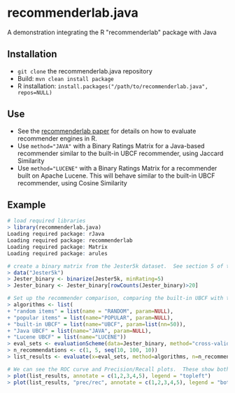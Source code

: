 # recommenderlab.java
A demonstration integrating the R "recommenderlab" package with Java

## Installation
* `git clone` the recommenderlab.java repository
* Build: `mvn clean install package`
* R installation: `install.packages("/path/to/recommenderlab.java", repos=NULL)`

## Use
* See the [recommenderlab paper](https://cran.r-project.org/web/packages/recommenderlab/vignettes/recommenderlab.pdf) for details on how to evaluate recommender engines in R.
* Use `method="JAVA"` with a Binary Ratings Matrix for a Java-based recommender similar to the built-in UBCF recommender, using Jaccard Similarity
* Use `method="LUCENE"` with a Binary Ratings Matrix for a recommender built on Apache Lucene.  This will behave similar to the built-in UBCF recommender, using Cosine Similarity

## Example
```R
# load required libraries
> library(recommenderlab.java)
Loading required package: rJava
Loading required package: recommenderlab
Loading required package: Matrix
Loading required package: arules

# create a binary matrix from the Jester5k dataset.  See section 5 of the recommenderlab paper for more information.
> data("Jester5k")
> Jester_binary <- binarize(Jester5k, minRating=5)
> Jester_binary <- Jester_binary[rowCounts(Jester_binary)>20]

# Set up the recommender comparison, comparing the built-in UBCF with this Java version, and also the "random" and "popular" algorithms.  We're using k-fold cross-validation, trying stepwise between 1 and 100 recommendations.
> algorithms <- list(
+ "random items" = list(name = "RANDOM", param=NULL),
+ "popular items" = list(name="POPULAR", param=NULL),
+ "built-in UBCF" = list(name="UBCF", param=list(nn=50)),
+ "Java UBCF" = list(name="JAVA", param=NULL),
+ "Lucene UBCF" = list(name="LUCENE"))
> eval_sets <- evaluationScheme(data=Jester_binary, method="cross-validation", k=4, given=5)
> n_recommendations <- c(1, 5, seq(10, 100, 10))
> list_results <- evaluate(x=eval_sets, method=algorithms, n=n_recommendations)

# We can see the ROC curve and Precision/Recall plots.  These show both the in-memory Java version and the Lucene version performing close to the built-in UBCF version.  The "popular" method is nearly as good while recommending random items performs poorly.
> plot(list_results, annotate = c(1,2,3,4,5), legend = "topleft")
> plot(list_results, "prec/rec", annotate = c(1,2,3,4,5), legend = "bottomright")
```
